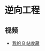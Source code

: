 # 逆向工程

## 视频

- [我的 B 站收藏](https://space.bilibili.com/327719574/favlist?fid=988498874&ftype=create)

